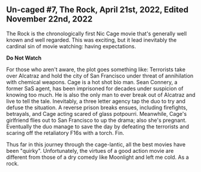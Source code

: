 Un-caged #7, The Rock, April 21st, 2022, Edited November 22nd, 2022
--------------------------------------

The Rock is the chronologically first Nic Cage movie that's generally well known and well regarded.
This was exciting, but it lead inevitably the cardinal sin of movie watching: having expectations.

**Do Not Watch**

For those who aren't aware, the plot goes something like:
Terrorists take over Alcatraz and hold the city of San Francisco under threat of annihilation with chemical weapons.
Cage is a hot shot bio man.
Sean Connery, a former SaS agent, has been imprisoned for decades under suspicion of knowing too much.
He is also the only man to ever break out of Alcatraz and live to tell the tale.
Inevitably, a three letter agency tap the duo to try and defuse the situation.
A reverse prison breaks ensues, including firefights, betrayals, and Cage acting scared of glass potpourri.
Meanwhile, Cage's girlfriend flies out to San Francisco to up the drama; also she's pregnant.
Eventually the duo manage to save the day by defeating the terrorists and scaring off the retaliatory F16s with a torch.
Fin.

Thus far in this journey through the cage-lantic, all the best movies have been "quirky".
Unfortunately, the virtues of a good action movie are different from those of a dry comedy like Moonlight and left me cold.
As a rock.
